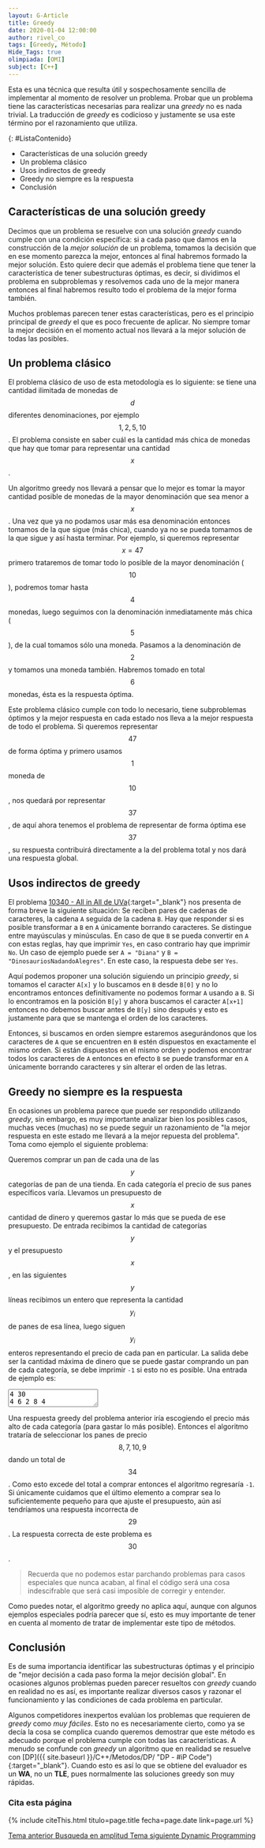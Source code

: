 ```yaml
---
layout: G-Article
title: Greedy
date: 2020-01-04 12:00:00
author: rivel_co
tags: [Greedy, Método]
Hide_Tags: true
olimpiada: [OMI]
subject: [C++]
---
```


Esta es una técnica que resulta útil y sospechosamente sencilla de implementar al momento de resolver un problema. Probar que un problema tiene las características necesarias para realizar una *greedy* no es nada trivial. La traducción de *greedy* es codicioso y justamente se usa este término por el razonamiento que utiliza.

{: #ListaContenido}
- Características de una solución greedy
- Un problema clásico
- Usos indirectos de greedy
- Greedy no siempre es la respuesta
- Conclusión

## Características de una solución greedy

Decimos que un problema se resuelve con una solución *greedy* cuando cumple con una condición específica: si a cada paso que damos en la construcción de la *mejor solución* de un problema, tomamos la decisión que en ese momento parezca la mejor, entonces al final habremos formado la mejor solución. Esto quiere decir que además el problema tiene que tener la característica de tener subestructuras óptimas, es decir, si dividimos el problema en subproblemas y resolvemos cada uno de la mejor manera entonces al final habremos resulto todo el problema de la mejor forma también.

Muchos problemas parecen tener estas características, pero es el principio principal de *greedy* el que es poco frecuente de aplicar. No siempre tomar la mejor decisión en el momento actual nos llevará a la mejor solución de todas las posibles.

## Un problema clásico

El problema clásico de uso de esta metodología es lo siguiente: se tiene una cantidad ilimitada de monedas de $$d$$ diferentes denominaciones, por ejemplo $$1, 2, 5, 10$$. El problema consiste en saber cuál es la cantidad más chica de monedas que hay que tomar para representar una cantidad $$x$$.

Un algoritmo greedy nos llevará a pensar que lo mejor es tomar la mayor cantidad posible de monedas de la mayor denominación que sea menor a $$x$$. Una vez que ya no podamos usar más esa denominación entonces tomamos de la que sigue (más chica), cuando ya no se pueda tomamos de la que sigue y así hasta terminar. Por ejemplo, si queremos representar $$x = 47$$ primero trataremos de tomar todo lo posible de la mayor denominación ($$10$$), podremos tomar hasta $$4$$ monedas, luego seguimos con la denominación inmediatamente más chica ($$5$$), de la cual tomamos sólo una moneda. Pasamos a la denominación de $$2$$ y tomamos una moneda también. Habremos tomado en total $$6$$ monedas, ésta es la respuesta óptima.

Este problema clásico cumple con todo lo necesario, tiene subproblemas óptimos y la mejor respuesta en cada estado nos lleva a la mejor respuesta de todo el problema. Si queremos representar $$47$$ de forma óptima y primero usamos $$1$$ moneda de $$10$$, nos quedará por representar $$37$$, de aquí ahora tenemos el problema de representar de forma óptima ese $$37$$, su respuesta contribuirá directamente a la del problema total y nos dará una respuesta global.

## Usos indirectos de greedy

El problema [10340 - All in All de UVa](https://uva.onlinejudge.org/index.php?option=com_onlinejudge&Itemid=8&page=show_problem&problem=1281){:target="_blank"} nos presenta de forma breve la siguiente situación: Se reciben pares de cadenas de caracteres, la cadena `A` seguida de la cadena `B`. Hay que responder si es posible transformar a `B` en `A` únicamente borrando caracteres. Se distingue entre mayúsculas y minúsculas. En caso de que `B` se pueda convertir en `A` con estas reglas, hay que imprimir `Yes`, en caso contrario hay que imprimir `No`. Un caso de ejemplo puede ser `A = "Diana"` y `B = "DinosauriosNadandoAlegres"`. En este caso, la respuesta debe ser `Yes`.

Aquí podemos proponer una solución siguiendo un principio *greedy*, si tomamos el caracter `A[x]` y lo buscamos en `B` desde `B[0]` y no lo encontramos entonces definitivamente no podemos formar `A` usando a `B`. Si lo encontramos en la posición `B[y]` y ahora buscamos el caracter `A[x+1]` entonces no debemos buscar antes de `B[y]` sino después y esto es justamente para que se mantenga el orden de los caracteres.

Entonces, si buscamos en orden siempre estaremos asegurándonos que los caracteres de `A` que se encuentren en `B` estén dispuestos en exactamente el mismo orden. Si están dispuestos en el mismo orden y podemos encontrar todos los caracteres de `A` entonces en efecto `B` se puede transformar en `A` únicamente borrando caracteres y sin alterar el orden de las letras.

## Greedy no siempre es la respuesta

En ocasiones un problema parece que puede ser respondido utilizando *greedy*, sin embargo, es muy importante analizar bien los posibles casos, muchas veces (muchas) no se puede seguir un razonamiento de "la mejor respuesta en este estado me llevará a la mejor repuesta del problema". Toma como ejemplo el siguiente problema:

Queremos comprar un pan de cada una de las $$y$$ categorías de pan de una tienda. En cada categoría el precio de sus panes específicos varía. Llevamos un presupuesto de $$x$$ cantidad de dinero y queremos gastar lo más que se pueda de ese presupuesto. De entrada recibimos la cantidad de categorías $$y$$ y el presupuesto $$x$$, en las siguientes $$y$$ líneas recibimos un entero que representa la cantidad $$y_i$$ de panes de esa línea, luego siguen $$y_i$$ enteros representando el precio de cada pan en particular. La salida debe ser la cantidad máxima de dinero que se puede gastar comprando un pan de cada categoría, se debe imprimir `-1` si esto no es posible. Una entrada de ejemplo es:

<textarea class="plain-text">
4 30
4 6 2 8 4
3 1 7 5
2 8 10
3 7 9 4</textarea>

Una respuesta greedy del problema anterior iría escogiendo el precio más alto de cada categoría (para gastar lo más posible). Entonces el algoritmo trataría de seleccionar los panes de precio $$8, 7, 10, 9$$ dando un total de $$34$$. Como esto excede del total a comprar entonces el algoritmo regresaría `-1`. Si únicamente cuidamos que el último elemento a comprar sea lo suficientemente pequeño para que ajuste el presupuesto, aún así tendríamos una respuesta incorrecta de $$29$$. La respuesta correcta de este problema es $$30$$.

> Recuerda que no podemos estar parchando problemas para casos especiales que nunca acaban, al final el código será una cosa indescifrable que será casi imposible de corregir y entender.

Como puedes notar, el algoritmo greedy no aplica aquí, aunque con algunos ejemplos especiales podría parecer que sí, esto es muy importante de tener en cuenta al momento de tratar de implementar este tipo de métodos.

## Conclusión

Es de suma importancia identificar las subestructuras óptimas y el principio de "mejor decisión a cada paso forma la mejor decisión global". En ocasiones algunos problemas pueden parecer resueltos con *greedy* cuando en realidad no es así, es importante realizar diversos casos y razonar el funcionamiento y las condiciones de cada problema en particular.

Algunos competidores inexpertos evalúan los problemas que requieren de *greedy* como *muy fáciles*. Esto no es necesariamente cierto, como ya se decía la cosa se complica cuando queremos demostrar que este método es adecuado porque el problema cumple con todas las características. A menudo se confunde con *greedy* un algoritmo que en realidad se resuelve con [DP]({{ site.baseurl }}/C++/Metodos/DP/ "DP - #iP Code"){:target="_blank"}. Cuando esto es así lo que se obtiene del evaluador es un **WA**, no un **TLE**, pues normalmente las soluciones greedy son muy rápidas.

### Cita esta página

{% include citeThis.html titulo=page.title fecha=page.date link=page.url %}

<div class="Nav">
    <a id="navLeft" href="{{ site.baseurl }}/C++/Metodos/Busquedas/Profundidad/Matrices/" title="Busqueda en amplitud &vert; #iP Code">
        Tema anterior
        <span>Busqueda en amplitud</span>
    </a>
    <a id="navRight" href="{{ site.baseurl }}/C++/Metodos/DP/" title="Dynamic Programming &vert; #iP Code">
        Tema siguiente
        <span>Dynamic Programming</span>
    </a>
</div>